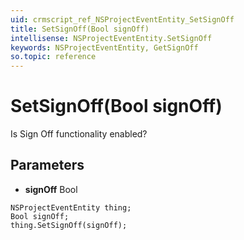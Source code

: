 ```yaml
---
uid: crmscript_ref_NSProjectEventEntity_SetSignOff
title: SetSignOff(Bool signOff)
intellisense: NSProjectEventEntity.SetSignOff
keywords: NSProjectEventEntity, GetSignOff
so.topic: reference
---
```


# SetSignOff(Bool signOff)

Is Sign Off functionality enabled?

## Parameters

* **signOff** Bool

```crmscript
NSProjectEventEntity thing;
Bool signOff;
thing.SetSignOff(signOff);
```

